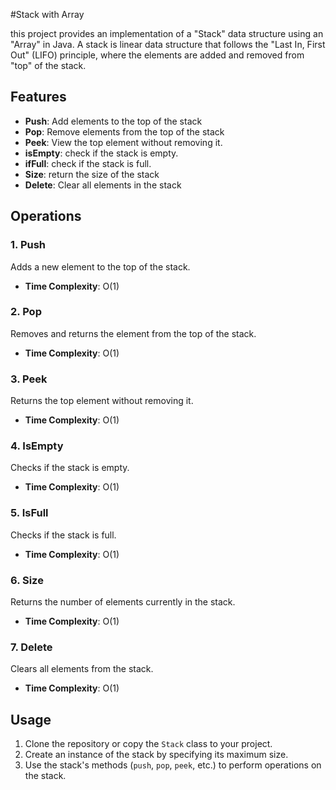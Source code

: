 #Stack with Array

this project provides an implementation of a "Stack" data structure using an "Array" in Java.
A stack is linear data structure that follows the "Last In, First Out" (LIFO) principle,
where the elements are added and removed from "top" of the stack.

## Features

- **Push**: Add elements to the top of the stack
- **Pop**: Remove elements from the top of the stack
- **Peek**: View the top element without removing it. 
- **isEmpty**: check if the stack is empty.
- **ifFull**: check if the stack is full.
- **Size**: return the size of the stack
- **Delete**: Clear all elements in the stack

## Operations

### 1. Push
Adds a new element to the top of the stack.
- **Time Complexity**: O(1)

### 2. Pop
Removes and returns the element from the top of the stack.
- **Time Complexity**: O(1)

### 3. Peek
Returns the top element without removing it.
- **Time Complexity**: O(1)

### 4. IsEmpty
Checks if the stack is empty.
- **Time Complexity**: O(1)

### 5. IsFull
Checks if the stack is full.
- **Time Complexity**: O(1)

### 6. Size
Returns the number of elements currently in the stack.
- **Time Complexity**: O(1)

### 7. Delete
Clears all elements from the stack.
- **Time Complexity**: O(1)

## Usage

1. Clone the repository or copy the `Stack` class to your project.
2. Create an instance of the stack by specifying its maximum size.
3. Use the stack's methods (`push`, `pop`, `peek`, etc.) to perform operations on the stack.